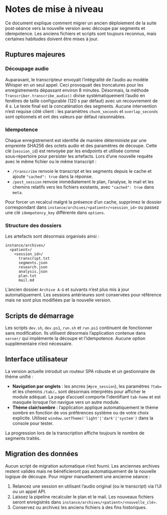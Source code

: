 # Notes de mise à niveau

Ce document explique comment migrer un ancien déploiement de la suite post‑séance vers la nouvelle version avec découpe par segments et idempotence.  Les anciens fichiers et scripts sont toujours reconnus, mais certaines habitudes doivent être mises à jour.

## Ruptures majeures

### Découpage audio

Auparavant, le transcripteur envoyait l’intégralité de l’audio au modèle Whisper en un seul appel.  Ceci provoquait des troncatures pour les enregistrements dépassant environ 8 minutes.  Désormais, la méthode `Transcriber.transcribe_audio()` divise systématiquement l’audio en fenêtres de taille configurable (120 s par défaut) avec un recouvrement de 4 s.  Le texte final est la concaténation des segments.  Aucune intervention n’est requise côté client : les paramètres `chunk_seconds` et `overlap_seconds` sont optionnels et ont des valeurs par défaut raisonnables.

### Idempotence

Chaque enregistrement est identifié de manière déterministe par une empreinte SHA256 des octets audio et des paramètres de découpe.  Cette clé (`session_id`) est renvoyée par les endpoints et utilisée comme sous‑répertoire pour persister les artefacts.  Lors d’une nouvelle requête avec le même fichier ou le même transcript :

* `/transcribe` renvoie le transcript et les segments depuis le cache et ajoute `"cached": true` dans la réponse.
* `/post_session` renvoie immédiatement le plan, l’analyse, le mail et les chemins relatifs vers les fichiers existants, avec `"cached": true` dans `meta`.

Pour forcer un recalcul malgré la présence d’un cache, supprimez le dossier correspondant dans `instance/archives/<patient>/<session_id>` ou passez une clé `idempotency_key` différente dans `options`.

### Structure des dossiers

Les artefacts sont désormais organisés ainsi :

```
instance/archives/
  <patient>/
    <session_id>/
      transcript.txt
      segments.json
      research.json
      analysis.json
      plan.txt
      mail.md
```

L’ancien dossier `Archive A-G` et suivants n’est plus mis à jour automatiquement.  Les sessions antérieures sont conservées pour référence mais ne sont plus modifiées par la nouvelle version.

## Scripts de démarrage

Les scripts `dev.sh`, `dev.ps1`, `run.sh` et `run.ps1` continuent de fonctionner sans modification.  Ils utilisent désormais l’application contenue dans `server/` qui implémente la découpe et l’idempotence.  Aucune option supplémentaire n’est nécessaire.

## Interface utilisateur

La version actuelle introduit un routeur SPA robuste et un gestionnaire de thème unifié :

* **Navigation par onglets** : les ancres (`#pre_session`), les paramètres `?tab=` et les chemins `/tab/…` sont désormais interprétés pour afficher le module adéquat.  La page d’accueil comporte l’identifiant `tab-home` et est masquée lorsque l’on navigue vers un autre module.
* **Thème clair/sombre** : l’application applique automatiquement le thème sombre en fonction de vos préférences système ou de votre choix explicite.  Utilisez `window.setTheme('light'|'dark'|'system')` dans la console pour tester.

La progression lors de la transcription affiche toujours le nombre de segments traités.

## Migration des données

Aucun script de migration automatique n’est fourni.  Les anciennes archives restent valides mais ne bénéficieront pas automatiquement de la nouvelle logique de découpe.  Pour migrer manuellement une ancienne séance :

1. Relancez une session en utilisant l’audio original (ou le transcript) via l’UI ou un appel API.
2. Laissez la pipeline recalculer le plan et le mail.  Les nouveaux fichiers seront enregistrés dans `instance/archives/<patient>/<nouvelle_clé>`.
3. Conservez ou archivez les anciens fichiers à des fins historiques.